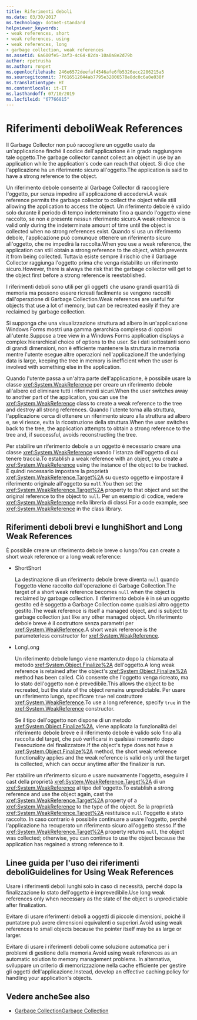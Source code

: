 ```yaml
---
title: Riferimenti deboli
ms.date: 03/30/2017
ms.technology: dotnet-standard
helpviewer_keywords:
- weak references, short
- weak references, using
- weak references, long
- garbage collection, weak references
ms.assetid: 6a600fe5-3af3-4c64-82da-10a0a8e2d79b
author: rpetrusha
ms.author: ronpet
ms.openlocfilehash: 246e6572deefaf4546afe6fb5326ecc2286215a5
ms.sourcegitcommit: 7f616512044ab7795e32806578e8dc0c6a0e038f
ms.translationtype: HT
ms.contentlocale: it-IT
ms.lasthandoff: 07/10/2019
ms.locfileid: "67766815"
---
```

# <a name="weak-references"></a><span data-ttu-id="6aa52-102">Riferimenti deboli</span><span class="sxs-lookup"><span data-stu-id="6aa52-102">Weak References</span></span>
<span data-ttu-id="6aa52-103">Il Garbage Collector non può raccogliere un oggetto usato da un'applicazione finché il codice dell'applicazione è in grado raggiungere tale oggetto.</span><span class="sxs-lookup"><span data-stu-id="6aa52-103">The garbage collector cannot collect an object in use by an application while the application's code can reach that object.</span></span> <span data-ttu-id="6aa52-104">Si dice che l'applicazione ha un riferimento sicuro all'oggetto.</span><span class="sxs-lookup"><span data-stu-id="6aa52-104">The application is said to have a strong reference to the object.</span></span>  
  
 <span data-ttu-id="6aa52-105">Un riferimento debole consente al Garbage Collector di raccogliere l'oggetto, pur senza impedire all'applicazione di accedervi.</span><span class="sxs-lookup"><span data-stu-id="6aa52-105">A weak reference permits the garbage collector to collect the object while still allowing the application to access the object.</span></span> <span data-ttu-id="6aa52-106">Un riferimento debole è valido solo durante il periodo di tempo indeterminato fino a quando l'oggetto viene raccolto, se non è presente nessun riferimento sicuro.</span><span class="sxs-lookup"><span data-stu-id="6aa52-106">A weak reference is valid only during the indeterminate amount of time until the object is collected when no strong references exist.</span></span> <span data-ttu-id="6aa52-107">Quando si usa un riferimento debole, l'applicazione può comunque ottenere un riferimento sicuro all'oggetto, che ne impedirà la raccolta.</span><span class="sxs-lookup"><span data-stu-id="6aa52-107">When you use a weak reference, the application can still obtain a strong reference to the object, which prevents it from being collected.</span></span> <span data-ttu-id="6aa52-108">Tuttavia esiste sempre il rischio che il Garbage Collector raggiunga l'oggetto prima che venga ristabilito un riferimento sicuro.</span><span class="sxs-lookup"><span data-stu-id="6aa52-108">However, there is always the risk that the garbage collector will get to the object first before a strong reference is reestablished.</span></span>  
  
 <span data-ttu-id="6aa52-109">I riferimenti deboli sono utili per gli oggetti che usano grandi quantità di memoria ma possono essere ricreati facilmente se vengono raccolti dall'operazione di Garbage Collection.</span><span class="sxs-lookup"><span data-stu-id="6aa52-109">Weak references are useful for objects that use a lot of memory, but can be recreated easily if they are reclaimed by garbage collection.</span></span>  
  
 <span data-ttu-id="6aa52-110">Si supponga che una visualizzazione struttura ad albero in un'applicazione Windows Forms mostri una gamma gerarchica complessa di opzioni all'utente.</span><span class="sxs-lookup"><span data-stu-id="6aa52-110">Suppose a tree view in a Windows Forms application displays a complex hierarchical choice of options to the user.</span></span> <span data-ttu-id="6aa52-111">Se i dati sottostanti sono di grandi dimensioni, non è efficiente mantenere la struttura in memoria mentre l'utente esegue altre operazioni nell'applicazione.</span><span class="sxs-lookup"><span data-stu-id="6aa52-111">If the underlying data is large, keeping the tree in memory is inefficient when the user is involved with something else in the application.</span></span>  
  
 <span data-ttu-id="6aa52-112">Quando l'utente passa a un'altra parte dell'applicazione, è possibile usare la classe <xref:System.WeakReference> per creare un riferimento debole all'albero ed eliminare tutti i riferimenti sicuri.</span><span class="sxs-lookup"><span data-stu-id="6aa52-112">When the user switches away to another part of the application, you can use the <xref:System.WeakReference> class to create a weak reference to the tree and destroy all strong references.</span></span> <span data-ttu-id="6aa52-113">Quando l'utente torna alla struttura, l'applicazione cerca di ottenere un riferimento sicuro alla struttura ad albero e, se vi riesce, evita la ricostruzione della struttura.</span><span class="sxs-lookup"><span data-stu-id="6aa52-113">When the user switches back to the tree, the application attempts to obtain a strong reference to the tree and, if successful, avoids reconstructing the tree.</span></span>  
  
 <span data-ttu-id="6aa52-114">Per stabilire un riferimento debole a un oggetto è necessario creare una classe <xref:System.WeakReference> usando l'istanza dell'oggetto di cui tenere traccia.</span><span class="sxs-lookup"><span data-stu-id="6aa52-114">To establish a weak reference with an object, you create a <xref:System.WeakReference> using the instance of the object to be tracked.</span></span> <span data-ttu-id="6aa52-115">È quindi necessario impostare la proprietà <xref:System.WeakReference.Target%2A> su questo oggetto e impostare il riferimento originale all'oggetto su `null`.</span><span class="sxs-lookup"><span data-stu-id="6aa52-115">You then set the <xref:System.WeakReference.Target%2A> property to that object and set the original reference to the object to `null`.</span></span> <span data-ttu-id="6aa52-116">Per un esempio di codice, vedere <xref:System.WeakReference> nella libreria di classi.</span><span class="sxs-lookup"><span data-stu-id="6aa52-116">For a code example, see <xref:System.WeakReference> in the class library.</span></span>  
  
## <a name="short-and-long-weak-references"></a><span data-ttu-id="6aa52-117">Riferimenti deboli brevi e lunghi</span><span class="sxs-lookup"><span data-stu-id="6aa52-117">Short and Long Weak References</span></span>  
 <span data-ttu-id="6aa52-118">È possibile creare un riferimento debole breve o lungo:</span><span class="sxs-lookup"><span data-stu-id="6aa52-118">You can create a short weak reference or a long weak reference:</span></span>  
  
- <span data-ttu-id="6aa52-119">Short</span><span class="sxs-lookup"><span data-stu-id="6aa52-119">Short</span></span>  
  
     <span data-ttu-id="6aa52-120">La destinazione di un riferimento debole breve diventa `null` quando l'oggetto viene raccolto dall'operazione di Garbage Collection.</span><span class="sxs-lookup"><span data-stu-id="6aa52-120">The target of a short weak reference becomes `null` when the object is reclaimed by garbage collection.</span></span> <span data-ttu-id="6aa52-121">Il riferimento debole è in sé un oggetto gestito ed è soggetto a Garbage Collection come qualsiasi altro oggetto gestito.</span><span class="sxs-lookup"><span data-stu-id="6aa52-121">The weak reference is itself a managed object, and is subject to garbage collection just like any other managed object.</span></span>  <span data-ttu-id="6aa52-122">Un riferimento debole breve è il costruttore senza parametri per <xref:System.WeakReference>.</span><span class="sxs-lookup"><span data-stu-id="6aa52-122">A short weak reference is the parameterless constructor for <xref:System.WeakReference>.</span></span>  
  
- <span data-ttu-id="6aa52-123">Long</span><span class="sxs-lookup"><span data-stu-id="6aa52-123">Long</span></span>  
  
     <span data-ttu-id="6aa52-124">Un riferimento debole lungo viene mantenuto dopo la chiamata al metodo <xref:System.Object.Finalize%2A> dell'oggetto.</span><span class="sxs-lookup"><span data-stu-id="6aa52-124">A long weak reference is retained after the object's <xref:System.Object.Finalize%2A> method has been called.</span></span> <span data-ttu-id="6aa52-125">Ciò consente che l'oggetto venga ricreato, ma lo stato dell'oggetto non è prevedibile.</span><span class="sxs-lookup"><span data-stu-id="6aa52-125">This allows the object to be recreated, but the state of the object remains unpredictable.</span></span> <span data-ttu-id="6aa52-126">Per usare un riferimento lungo, specificare `true` nel costruttore <xref:System.WeakReference>.</span><span class="sxs-lookup"><span data-stu-id="6aa52-126">To use a long reference, specify `true` in the <xref:System.WeakReference> constructor.</span></span>  
  
     <span data-ttu-id="6aa52-127">Se il tipo dell'oggetto non dispone di un metodo <xref:System.Object.Finalize%2A>, viene applicata la funzionalità del riferimento debole breve e il riferimento debole è valido solo fino alla raccolta del target, che può verificarsi in qualsiasi momento dopo l'esecuzione del finalizzatore.</span><span class="sxs-lookup"><span data-stu-id="6aa52-127">If the object's type does not have a <xref:System.Object.Finalize%2A> method, the short weak reference functionality applies and the weak reference is valid only until the target is collected, which can occur anytime after the finalizer is run.</span></span>  
  
 <span data-ttu-id="6aa52-128">Per stabilire un riferimento sicuro e usare nuovamente l'oggetto, eseguire il cast della proprietà <xref:System.WeakReference.Target%2A> di un <xref:System.WeakReference> al tipo dell'oggetto.</span><span class="sxs-lookup"><span data-stu-id="6aa52-128">To establish a strong reference and use the object again, cast the <xref:System.WeakReference.Target%2A> property of a <xref:System.WeakReference> to the type of the object.</span></span> <span data-ttu-id="6aa52-129">Se la proprietà <xref:System.WeakReference.Target%2A> restituisce `null` l'oggetto è stato raccolto. In caso contrario è possibile continuare a usare l'oggetto, perché l'applicazione ha recuperato un riferimento sicuro all'oggetto stesso.</span><span class="sxs-lookup"><span data-stu-id="6aa52-129">If the <xref:System.WeakReference.Target%2A> property returns `null`, the object was collected; otherwise, you can continue to use the object because the application has regained a strong reference to it.</span></span>  
  
## <a name="guidelines-for-using-weak-references"></a><span data-ttu-id="6aa52-130">Linee guida per l'uso dei riferimenti deboli</span><span class="sxs-lookup"><span data-stu-id="6aa52-130">Guidelines for Using Weak References</span></span>  
 <span data-ttu-id="6aa52-131">Usare i riferimenti deboli lunghi solo in caso di necessità, perché dopo la finalizzazione lo stato dell'oggetto è imprevedibile.</span><span class="sxs-lookup"><span data-stu-id="6aa52-131">Use long weak references only when necessary as the state of the object is unpredictable after finalization.</span></span>  
  
 <span data-ttu-id="6aa52-132">Evitare di usare riferimenti deboli a oggetti di piccole dimensioni, poiché il puntatore può avere dimensioni equivalenti o superiori.</span><span class="sxs-lookup"><span data-stu-id="6aa52-132">Avoid using weak references to small objects because the pointer itself may be as large or larger.</span></span>  
  
 <span data-ttu-id="6aa52-133">Evitare di usare i riferimenti deboli come soluzione automatica per i problemi di gestione della memoria.</span><span class="sxs-lookup"><span data-stu-id="6aa52-133">Avoid using weak references as an automatic solution to memory management problems.</span></span> <span data-ttu-id="6aa52-134">In alternativa, sviluppare un criterio di memorizzazione nella cache efficiente per gestire gli oggetti dell'applicazione.</span><span class="sxs-lookup"><span data-stu-id="6aa52-134">Instead, develop an effective caching policy for handling your application's objects.</span></span>  
  
## <a name="see-also"></a><span data-ttu-id="6aa52-135">Vedere anche</span><span class="sxs-lookup"><span data-stu-id="6aa52-135">See also</span></span>

- [<span data-ttu-id="6aa52-136">Garbage Collection</span><span class="sxs-lookup"><span data-stu-id="6aa52-136">Garbage Collection</span></span>](../../../docs/standard/garbage-collection/index.md)
